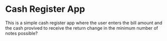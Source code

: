 # Cash Register App

This is a simple cash register app where the user enters the bill amount and the cash provived to receive the return change in the minimum number of notes possible?
